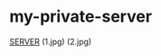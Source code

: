 
# my-private-server
[SERVER](https://scared-productive-specials-scores.trycloudflare.com)
(1.jpg)
(2.jpg)
